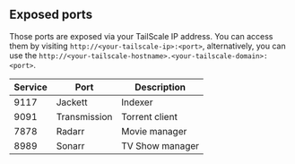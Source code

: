 ## Exposed ports

Those ports are exposed via your TailScale IP address. You can access them by visiting `http://<your-tailscale-ip>:<port>`,
alternatively, you can use the `http://<your-tailscale-hostname>.<your-tailscale-domain>:<port>`.

| Service | Port         | Description    |
|---------|--------------|----------------|
| 9117    | Jackett      | Indexer        |
| 9091    | Transmission | Torrent client |
| 7878    | Radarr       | Movie manager  |
| 8989    | Sonarr       | TV Show manager|
